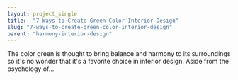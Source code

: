 ```yaml
---
layout: project_single
title:  "7 Ways to Create Green Color Interior Design"
slug: "7-ways-to-create-green-color-interior-design"
parent: "harmony-interior-design"
---
```

The color green is thought to bring balance and harmony to its surroundings so it's no wonder that it's a favorite choice in interior design. Aside from the psychology of...
